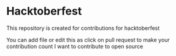 # Hacktoberfest
This repository is created for contributions for hacktoberfest

You can add file or edit this as click on pull request to make your contribution count
I want to contribute to open source
